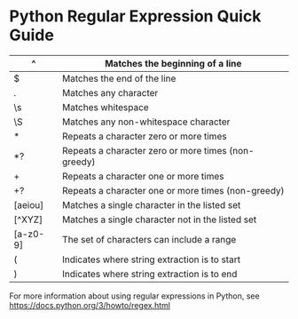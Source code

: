 # Python Regular Expression Quick Guide

| ^ | Matches the beginning of a line |
|---|---|
| $ | Matches the end of the line |
| . | Matches any character |
| \s | Matches whitespace |
| \S | Matches any non-whitespace character |
| * | Repeats a character zero or more times |
| *? | Repeats a character zero or more times (non-greedy) |
| + | Repeats a character one or more times |
| +? | Repeats a character one or more times (non-greedy) |
| [aeiou] | Matches a single character in the listed set |
| [^XYZ] | Matches a single character not in the listed set |
| [a-z0-9] | The set of characters can include a range |
| ( | Indicates where string extraction is to start |
| ) | Indicates where string extraction is to end |

For more information about using regular expressions in Python, see https://docs.python.org/3/howto/regex.html
